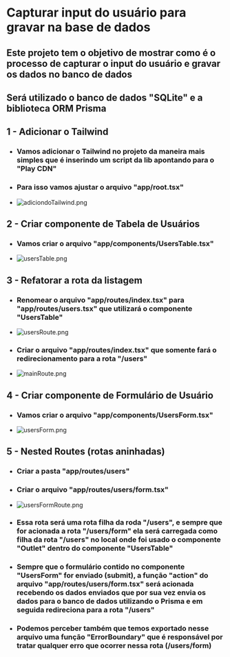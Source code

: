 # Capturar input do usuário para gravar na base de dados

## Este projeto tem o objetivo de mostrar como é o processo de capturar o input do usuário e gravar os dados no banco de dados

## Será utilizado o banco de dados "SQLite" e a biblioteca ORM Prisma

## 1 - Adicionar o Tailwind

- ### Vamos adicionar o Tailwind no projeto da maneira mais simples que é inserindo um script da lib apontando para o "Play CDN"

- ### Para isso vamos ajustar o arquivo **"app/root.tsx"**

- ![adiciondoTailwind.png](documentation/adicionandoTailwind.png)

## 2 - Criar componente de Tabela de Usuários

- ### Vamos criar o arquivo **"app/components/UsersTable.tsx"**

- ![usersTable.png](documentation/usersTable.png)

## 3 - Refatorar a rota da listagem

- ### Renomear o arquivo **"app/routes/index.tsx"** para **"app/routes/users.tsx"** que utilizará o componente **"UsersTable"**

- ![usersRoute.png](documentation/usersRoute.png)

- ### Criar o arquivo **"app/routes/index.tsx"** que somente fará o redirecionamento para a rota **"/users"**

- ![mainRoute.png](documentation/mainRoute.png)

## 4 - Criar componente de Formulário de Usuário

- ### Vamos criar o arquivo **"app/components/UsersForm.tsx"**

- ![usersForm.png](documentation/usersForm.png)

## 5 - Nested Routes (rotas aninhadas)

- ### Criar a pasta **"app/routes/users"**
- ### Criar o arquivo **"app/routes/users/form.tsx"**

- ![usersFormRoute.png](documentation/usersFormRoute.png)

- ### Essa rota será uma rota filha da roda "/users", e sempre que for acionada a rota "/users/form" ela será carregada como filha da rota "/users" no local onde foi usado o componente **"Outlet"** dentro do componente **"UsersTable"**

- ### Sempre que o formulário contido no componente **"UsersForm"** for enviado (submit), a função **"action"** do arquivo **"app/routes/users/form.tsx"** será acionada recebendo os dados enviados que por sua vez envia os dados para o banco de dados utilizando o Prisma e em seguida redireciona para a rota **"/users"**

- ### Podemos perceber também que temos exportado nesse arquivo uma função **"ErrorBoundary"** que é responsável por tratar qualquer erro que ocorrer nessa rota (/users/form)
